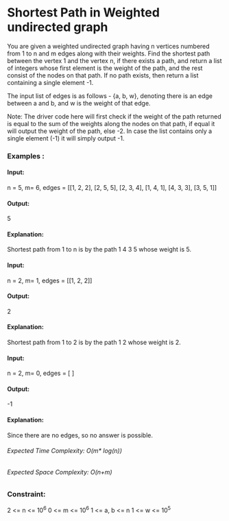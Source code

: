 # Shortest Path in Weighted undirected graph
You are given a weighted undirected graph having n vertices numbered from 1 to n and m edges along with their weights. Find the shortest path between the vertex 1 and the vertex n,  if there exists a path, and return a list of integers whose first element is the weight of the path, and the rest consist of the nodes on that path. If no path exists, then return a list containing a single element -1.

The input list of edges is as follows - {a, b, w}, denoting there is an edge between a and b, and w is the weight of that edge.

Note: The driver code here will first check if the weight of the path returned is equal to the sum of the weights along the nodes on that path, if equal it will output the weight of the path, else -2. In case the list contains only a single element (-1) it will simply output -1. 

### Examples :
#### Input: 
n = 5, m= 6, edges = [[1, 2, 2], [2, 5, 5], [2, 3, 4], [1, 4, 1], [4, 3, 3], [3, 5, 1]]
#### Output: 
5
#### Explanation:
Shortest path from 1 to n is by the path 1 4 3 5 whose weight is 5. 

#### Input: 
n = 2, m= 1, edges = [[1, 2, 2]]
#### Output:
2
#### Explanation:
Shortest path from 1 to 2 is by the path 1 2 whose weight is 2. 

#### Input: 
n = 2, m= 0, edges = [ ]
#### Output:
-1
#### Explanation: 
Since there are no edges, so no answer is possible.

###### Expected Time Complexity: O(m* log(n))
###### Expected Space Complexity: O(n+m)

### Constraint:
2 <= n <= $`10^6`$
0 <= m <= $`10^6`$
1 <= a, b <= n
1 <= w <= $`10^5`$

